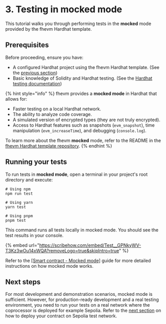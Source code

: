 # 3. Testing in mocked mode

This tutorial walks you through performing tests in the **mocked** mode provided by the fhevm Hardhat template.

## Prerequisites

Before proceeding, ensure you have:

- A configured Hardhat project using the fhevm Hardhat template. (See the [previous section](1.-setting-up-hardhat.md))
- Basic knowledge of Solidity and Hardhat testing. (See the [Hardhat testing documentation](https://hardhat.org/hardhat-runner/docs/guides/test-contracts))

{% hint style="info" %}
fhevm provides a **mocked mode** in Hardhat that allows for:

- Faster testing on a local Hardhat network.
- The ability to analyze code coverage.
- A simulated version of encrypted types (they are not truly encrypted).
- Access to Hardhat features such as snapshots (`evm_snapshot`), time manipulation (`evm_increaseTime`), and debugging (`console.log`).

To learn more about the fhevm **mocked** mode, refer to the README in the [fhevm Hardhat template repository](https://github.com/zama-ai/fhevm-hardhat-template).
{% endhint %}

## Running your tests

To run tests in **mocked mode**, open a terminal in your project's root directory and execute:

```
# Using npm
npm run test

# Using yarn
yarn test

# Using pnpm
pnpm test
```

This command runs all tests locally in mocked mode. You should see the test results in your console.

{% embed url="https://scribehow.com/embed/Test__GPNkyWV-T3Kz3wOu14xWQA?removeLogo=true&skipIntro=true" %}

Refer to the [[Smart contract - Mocked mode]](../../../smart_contracts/mocked.md) guide for more detailed instructions on how mocked mode works.

## Next steps

For most development and demonstration scenarios, mocked mode is sufficient. However, for production-ready development and a real testing environment, you need to run your tests on a real network where the coprocessor is deployed for example Sepolia. Refer to the [next section](4.-deploying-the-contract.md) on how to deploy your contract on Sepolia test network.
